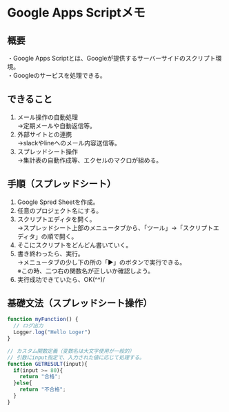 # Google Apps Scriptメモ
## 概要
・Google Apps Scriptとは、Googleが提供するサーバーサイドのスクリプト環境。  
・Googleのサービスを処理できる。
## できること
1. メール操作の自動処理  
→定期メールや自動返信等。
2. 外部サイトとの連携  
→slackやlineへのメール内容送信等。  
3. スプレッドシート操作  
→集計表の自動作成等、エクセルのマクロが組める。

## 手順（スプレッドシート）
1. Google Spred Sheetを作成。
2. 任意のプロジェクト名にする。
3. スクリプトエディタを開く。  
→スプレッドシート上部のメニュータブから、「ツール」→「スクリプトエディタ」の順で開く。
4. そこにスクリプトをどんどん書いていく。
5. 書き終わったら、実行。  
→メニュータブの少し下の所の「▶」のボタンで実行できる。  
※この時、二つ右の関数名が正しいか確認しよう。
6. 実行成功できていたら、OK(^^)/

## 基礎文法（スプレッドシート操作）
```JavaScript
function myFunction() {
  // ログ出力
  Logger.log("Hello Loger")
}

// カスタム関数定義（変数名は大文字使用が一般的）
// 引数にinput指定で、入力された値に応じて処理する。
function GETRESULT(input){
  if(input >= 80){
    return "合格";
  }else{
    return "不合格";
  }
}
```